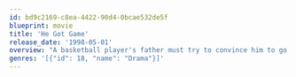```yaml
---
id: bd9c2169-c8ea-4422-90d4-0bcae532de5f
blueprint: movie
title: 'He Got Game'
release_date: '1998-05-01'
overview: "A basketball player's father must try to convince him to go to a college so he can get a shorter sentence."
genres: '[{"id": 18, "name": "Drama"}]'
---
```

